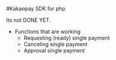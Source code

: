 #Kakaopay SDK for php

Its not DONE YET.

- Functions that are working
    * Requesting (ready) single payment
    * Canceling single payment
    * Approval single payment